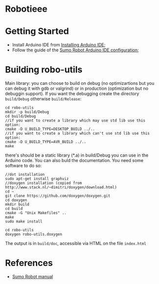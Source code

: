 # Robotieee

# Getting Started

 - Install Arduino IDE from [Installing Arduino IDE](https://www.arduino.cc/en/Guide/Linux);
 - Follow the guide of the [Sumo Robot Arduino IDE configuration](https://www.pololu.com/docs/0J63/5.2);


# Building robo-utils

Main library: you can choose to build on debug (no optimizartions but you can debug it with gdb or valgrind) or in production (optimization but no debuggin support).
If you want the debugging create the directory `build/Debug` otherwise `build/Release`:

```
cd robo-utils
mkdir -p build/Debug
cd build/Debug
//if you want to create a library which may use std lib use this option:
cmake -D U_BUILD_TYPE=DESKTOP_BUILD ../..
//if you want to create a library which can't use std lib use this option:
cmake -D U_BUILD_TYPE=AVR_BUILD ../..
make
```

there's should be a static library (*.a) in build/Debug you can use in the Arduino code. You can also buld the documentation. You need some software to do so:

```
//dot installation
sudo apt-get install graphviz
//doxygen installation (copied from http://www.stack.nl/~dimitri/doxygen/download.html)
cd ~
git clone https://github.com/doxygen/doxygen.git
cd doxygen
mkdir build
cd build
cmake -G "Unix Makefiles" ..
make
sudo make install
```

```
cd robo-utils
doxygen robo-utils.doxygen
```

The output is in `build/doc`, accessible via HTML on the file `index.html`

# References

 - [Sumo Robot manual](https://www.pololu.com/docs/0J63)
